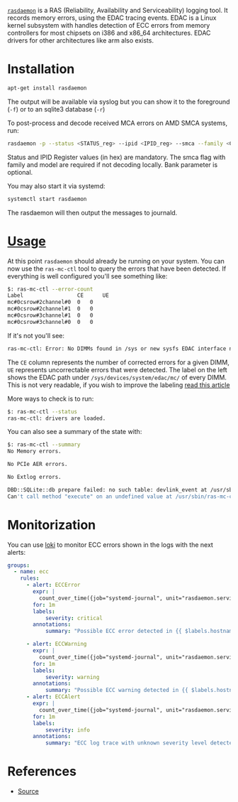 [`rasdaemon`](https://github.com/mchehab/rasdaemon) is a RAS (Reliability, Availability and Serviceability) logging tool. It records memory errors, using the EDAC tracing events. EDAC is a Linux kernel subsystem with handles detection of ECC errors from memory controllers for most chipsets on i386 and x86_64 architectures. EDAC drivers for other architectures like arm also exists. 

# Installation
```bash
apt-get install rasdaemon
```

The output will be available via syslog but you can show it to the foreground (`-f`) or to an sqlite3 database (`-r`)

To post-process and decode received MCA errors on AMD SMCA systems, run:

```bash
rasdaemon -p --status <STATUS_reg> --ipid <IPID_reg> --smca --family <CPU Family> --model <CPU Model> --bank <BANK_NUM>
```

Status and IPID Register values (in hex) are mandatory. The smca flag with family and model are required if not decoding locally. Bank parameter is optional.

You may also start it via systemd:

```bash
systemctl start rasdaemon
```

The rasdaemon will then output the messages to journald.

# [Usage](https://www.setphaserstostun.org/posts/monitoring-ecc-memory-on-linux-with-rasdaemon/)
At this point `rasdaemon` should already be running on your system. You can now use the `ras-mc-ctl` tool to query the errors that have been detected. If everything is well configured you'll see something like:

```bash
$: ras-mc-ctl --error-count
Label                 CE      UE
mc#0csrow#2channel#0  0   0
mc#0csrow#2channel#1  0   0
mc#0csrow#3channel#1  0   0
mc#0csrow#3channel#0  0   0
```

If it's not you'll see:

```bash
ras-mc-ctl: Error: No DIMMs found in /sys or new sysfs EDAC interface not found.
```

The `CE` column represents the number of corrected errors for a given DIMM, `UE` represents uncorrectable errors that were detected. The label on the left shows the EDAC path under `/sys/devices/system/edac/mc/` of every DIMM. This is not very readable, if you wish to improve the labeling [read this article](https://www.setphaserstostun.org/posts/monitoring-ecc-memory-on-linux-with-rasdaemon/)

More ways to check is to run:

```bash
$: ras-mc-ctl --status
ras-mc-ctl: drivers are loaded.
```

You can also see a summary of the state with:

```bash
$: ras-mc-ctl --summary
No Memory errors.

No PCIe AER errors.

No Extlog errors.

DBD::SQLite::db prepare failed: no such table: devlink_event at /usr/sbin/ras-mc-ctl line 1183.
Can't call method "execute" on an undefined value at /usr/sbin/ras-mc-ctl line 1184.
```

# Monitorization

You can use [loki](loki.md) to monitor ECC errors shown in the logs with the next alerts:

```yaml
groups: 
  - name: ecc
    rules:
      - alert: ECCError
        expr: |
          count_over_time({job="systemd-journal", unit="rasdaemon.service", level="error"} [5m])  > 0
        for: 1m
        labels:
            severity: critical
        annotations:
            summary: "Possible ECC error detected in {{ $labels.hostname}}"

      - alert: ECCWarning
        expr: |
          count_over_time({job="systemd-journal", unit="rasdaemon.service", level="warning"} [5m])  > 0 
        for: 1m
        labels:
            severity: warning
        annotations:
            summary: "Possible ECC warning detected in {{ $labels.hostname}}"
      - alert: ECCAlert
        expr: |
          count_over_time({job="systemd-journal", unit="rasdaemon.service", level!~"info|error|warning"} [5m]) > 0
        for: 1m
        labels:
            severity: info
        annotations:
            summary: "ECC log trace with unknown severity level detected in {{ $labels.hostname}}"
```
# References

- [Source](https://github.com/mchehab/rasdaemon)
